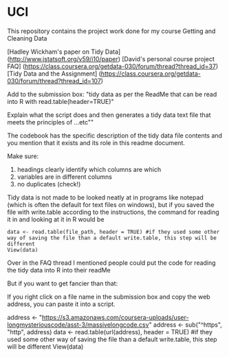 # UCI
This repository contains the project work done for my course Getting and Cleaning Data


[Hadley Wickham's paper on Tidy Data] (http://www.jstatsoft.org/v59/i10/paper)
[David's personal course project FAQ] (https://class.coursera.org/getdata-030/forum/thread?thread_id=37)
[Tidy Data and the Assignment] (https://class.coursera.org/getdata-030/forum/thread?thread_id=107)


Add to the submission box:
"tidy data as per the ReadMe that can be read into R with read.table(header=TRUE)"

Explain what the script does and then generates a tidy data text file that meets the principles of ...etc""

The codebook has the specific description of the tidy data file contents and you mention that it exists and its role in this readme document.

Make sure:
1. headings clearly identify which columns are which
2. variables are in different columns
3. no duplicates (check!)






Tidy data is not made to be looked neatly at in programs like notepad (which is often the default for text files on windows), but if you saved the file with write.table according to the instructions, the command for reading it in and looking at it in R would be

    data <- read.table(file_path, header = TRUE) #if they used some other way of saving the file than a default write.table, this step will be different
    View(data)
    
   
   Over in the FAQ thread I mentioned people could put the code for reading the tidy data into R into their readMe

But if you want to get fancier than that:

If you right click on a file name in the submission box and copy the web address, you can paste it into a script.

   address <- "https://s3.amazonaws.com/coursera-uploads/user-longmysteriouscode/asst-3/massivelongcode.csv"
address <- sub("^https", "http", address)
data <- read.table(url(address), header = TRUE) #if they used some other way of saving the file than a default write.table, this step will be different
View(data)